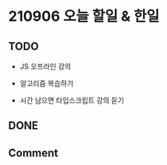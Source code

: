 # 210906 오늘 할일 & 한일

## TODO

- JS 오프라인 강의

- 알고리즘 복습하기

- 시간 남으면 타입스크립트 강의 듣기

## DONE

## Comment

